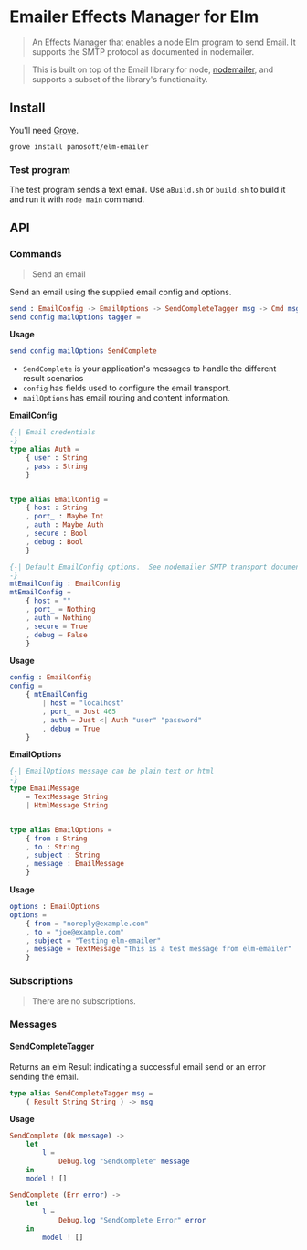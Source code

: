 # Emailer Effects Manager for Elm

> An Effects Manager that enables a node Elm program to send Email. It supports the SMTP protocol as documented in nodemailer.

> This is built on top of the Email library for node, [nodemailer](https://github.com/nodemailer/nodemailer), and supports a subset of the library's functionality.

## Install

You'll need [Grove](https://github.com/panosoft/elm-grove.git).

```
grove install panosoft/elm-emailer
```

### Test program

The test program sends a text email. Use `aBuild.sh` or `build.sh` to build it and run it with `node main` command.

## API

### Commands


> Send an email

Send an email using the supplied email config and options.

```elm
send : EmailConfig -> EmailOptions -> SendCompleteTagger msg -> Cmd msg
send config mailOptions tagger =
```
__Usage__

```elm
send config mailOptions SendComplete
```
* `SendComplete` is your application's messages to handle the different result scenarios
* `config` has fields used to configure the email transport.
* `mailOptions` has email routing and content information.

__EmailConfig__

```elm
{-| Email credentials
-}
type alias Auth =
    { user : String
    , pass : String
    }


type alias EmailConfig =
    { host : String
    , port_ : Maybe Int
    , auth : Maybe Auth
    , secure : Bool
    , debug : Bool
    }

{-| Default EmailConfig options.  See nodemailer SMTP transport documentation.
-}
mtEmailConfig : EmailConfig
mtEmailConfig =
    { host = ""
    , port_ = Nothing
    , auth = Nothing
    , secure = True
    , debug = False
    }
```
__Usage__

```elm
config : EmailConfig
config =
    { mtEmailConfig
        | host = "localhost"
        , port_ = Just 465
        , auth = Just <| Auth "user" "password"
        , debug = True
    }
```

__EmailOptions__

```elm
{-| EmailOptions message can be plain text or html
-}
type EmailMessage
    = TextMessage String
    | HtmlMessage String


type alias EmailOptions =
    { from : String
    , to : String
    , subject : String
    , message : EmailMessage
    }
```
__Usage__

```elm
options : EmailOptions
options =
    { from = "noreply@example.com"
    , to = "joe@example.com"
    , subject = "Testing elm-emailer"
    , message = TextMessage "This is a test message from elm-emailer"
    }
```


### Subscriptions

> There are no subscriptions.


### Messages


#### SendCompleteTagger

Returns an elm Result indicating a successful email send or an error sending the email.

```elm
type alias SendCompleteTagger msg =
    ( Result String String ) -> msg
```

__Usage__

```elm
SendComplete (Ok message) ->
    let
        l =
            Debug.log "SendComplete" message
    in
    model ! []

SendComplete (Err error) ->
    let
        l =
            Debug.log "SendComplete Error" error
    in
        model ! []
```
